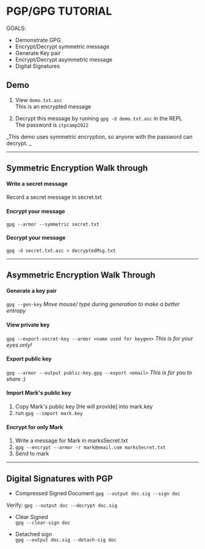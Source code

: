 # PGP/GPG TUTORIAL

GOALS:  
- Demonstrate GPG
- Encrypt/Decrypt symmetric message
- Generate Key pair
- Encrypt/Decrypt asymmetric message
- Digital Signatures

## Demo
1. View `demo.txt.asc`  
This is an encrypted message

2. Decrypt this message by running `gpg -d demo.txt.asc` in the REPL  
The password is `itpcamp2022` 

_This demo uses symmetric encryption, so anyone with the password can decrypt. _

---

## Symmetric Encryption Walk through
#### Write a secret message 
Record a secret message in secret.txt

#### Encrypt your message
`gpg --armor --symmetric secret.txt`

#### Decrypt your message
`gpg -d secret.txt.asc > decryptedMsg.txt`

---

## Asymmetric Encryption Walk Through
#### Generate a key pair
`gpg --gen-key` 
_Move mouse/ type during generation to make a better entropy_

#### View private key
`gpg --export-secret-key --armor <name used for keygen>`
_This is for your eyes only!_

#### Export public key 
`gpg --armor --output public-key.gpg --export <email>`
_This is for you to share :)_

#### Import Mark's public key
1. Copy Mark's public key [He will provide] into mark.key
2. run `gpg --import mark.key`

#### Encrypt for only Mark
1. Write a message for Mark in marksSecret.txt
2. `gpg --encrypt --armor -r mark@email.com marksSecret.txt`
3. Send to mark

---

## Digital Signatures with PGP
- Compressed Signed Document
`gpg --output doc.sig --sign doc`

Verify:
`gpg --output doc --decrypt doc.sig`

- Clear Signed  
`gpg --clear-sign doc`

- Detached sign  
`gpg --output doc.sig --detach-sig doc`

